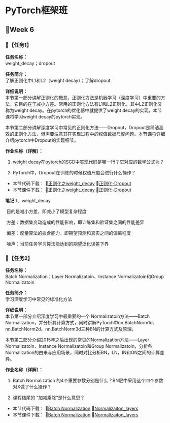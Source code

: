 # PyTorch框架班 

## 🎯Week 6

### 🛴【任务1】

**任务名称：**  
weight_decay；dropout

**任务简介：**  
了解正则化中L1和L2（weight decay）；了解dropout

**详细说明：**  
本节第一部分讲解正则化的概念，正则化方法是机器学习（深度学习）中重要的方法，它目的在于减小方差。常用的正则化方法有L1和L2正则化，其中L2正则化又称为weight decay。在pytorch的优化器中就提供了weight decay的实现，本节课将学习weight decay的pytorch实现。

本节第二部分讲解深度学习中常见的正则化方法——Dropout，Dropout是简洁高效的正则化方法，但需要注意其在实现过程中的权值数据尺度问题。本节课将详细介绍pytorch中Dropout的实现细节。

**作业名称（详解）：**  
1. weight decay在pytorch的SGD中实现代码是哪一行？它对应的数学公式为？

2. PyTorch中，Dropout在训练的时候权值尺度会进行什么操作？
- 本节代码下载：
🌭[正则化之weight_decay](https://github.com/JansonYuan/Pytorch-Camp/blob/master/%E4%BB%A3%E7%A0%81%E5%90%88%E9%9B%86/06-01-%E4%BB%A3%E7%A0%81-%E6%AD%A3%E5%88%99%E5%8C%96%E4%B9%8Bweight_decay/lesson-24/L2_regularization.py)
🍟[正则化-Dropout](https://github.com/JansonYuan/Pytorch-Camp/tree/master/%E4%BB%A3%E7%A0%81%E5%90%88%E9%9B%86/06-02-%E4%BB%A3%E7%A0%81-%E6%AD%A3%E5%88%99%E5%8C%96-Dropout/lesson-25)
- 本节课件下载：
🌭[正则化之weight_decay](https://github.com/JansonYuan/Pytorch-Camp/blob/master/%E8%AF%BE%E4%BB%B6%E5%90%88%E9%9B%86/06-01-ppt-%E6%AD%A3%E5%88%99%E5%8C%96%E4%B9%8Bweight_decay.pdf)
🍟[正则化-Dropout](https://github.com/JansonYuan/Pytorch-Camp/blob/master/%E8%AF%BE%E4%BB%B6%E5%90%88%E9%9B%86/06-02-ppt-%E6%AD%A3%E5%88%99%E5%8C%96-Dropout.pdf)

**笔记**
1、weight_decay

​	目的是减小方差，即减小了模型复杂程度

​		方差：数据集变动造成的性能影响，即训练集和验证集之间的性能差异

​		偏差：度量算法的拟合能力，即期望预测和真实之间的偏离程度

​		噪声：当前任务学习算法能达到的期望泛化误差下界










### 🛴【任务2】

**任务名称：**  
Batch Normalization；Layer Normalizatoin、Instance Normalizatoin和Group Normalizatoin

**任务简介：**  
学习深度学习中常见的标准化方法

**详细说明：**  
本节第一部分介绍深度学习中最重要的一个 Normalizatoin方法——Batch Normalization，并分析其计算方式，同时讲解PyTorch中nn.BatchNorm1d、nn.BatchNorm2d、nn.BatchNorm3d三种BN的计算方式及原理。

本节第二部分介绍2015年之后出现的常见的Normalization方法——Layer Normalizatoin、Instance Normalizatoin和Group Normalizatoin，分析各Normalization的由来与应用场景，同时对比分析BN，LN，IN和GN之间的计算差异。

**作业名称（详解）：**  
1. Batch Normalization 的4个重要参数分别是什么？BN层中采用这个四个参数对X做了什么操作？

2. 课程结尾的 “加减乘除”是什么意思？

- 本节代码下载：
🍘[Batch Normalization](https://github.com/JansonYuan/Pytorch-Camp/tree/master/%E4%BB%A3%E7%A0%81%E5%90%88%E9%9B%86/06-03-%E4%BB%A3%E7%A0%81-Batch%20Normalization/lesson-26)
🍙[Normalizaiton_layers](https://github.com/JansonYuan/Pytorch-Camp/blob/master/%E4%BB%A3%E7%A0%81%E5%90%88%E9%9B%86/06-04-%E4%BB%A3%E7%A0%81-Normalizaiton_layers/lesson-27/normallization_layers.py)
- 本节课件下载：
🍘[Batch Normalization](https://github.com/JansonYuan/Pytorch-Camp/blob/master/%E8%AF%BE%E4%BB%B6%E5%90%88%E9%9B%86/06-03-Batch%20Normalization.pdf)
🍙[Normalizaiton_layers](https://github.com/JansonYuan/Pytorch-Camp/blob/master/%E8%AF%BE%E4%BB%B6%E5%90%88%E9%9B%86/06-04-ppt-Normalizaiton_layers.pdf)
